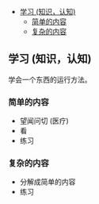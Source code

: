 

- [学习 (知识，认知)](#学习-知识认知)
  - [简单的内容](#简单的内容)
  - [复杂的内容](#复杂的内容)


## 学习 (知识，认知)

学会一个东西的运行方法。

### 简单的内容
- 望闻问切 (医疗)
- 看
- 练习

### 复杂的内容 
- 分解成简单的内容
- 练习
